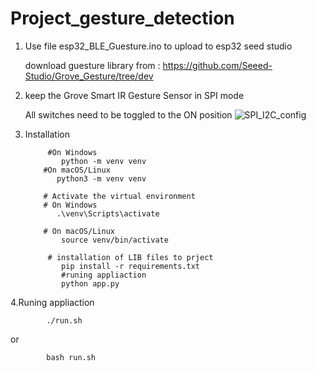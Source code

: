 # Project_gesture_detection
1. Use file esp32_BLE_Guesture.ino to upload to esp32 seed studio
   
     download guesture library from : https://github.com/Seeed-Studio/Grove_Gesture/tree/dev
2. keep the Grove Smart IR Gesture Sensor in SPI mode
   
     All switches need to be toggled to the ON position
    ![SPI_I2C_config](https://github.com/Sumanthverne357/Project_gesture_detection/assets/151477718/140b4a3f-643a-48ae-9f7c-6acb266c5685)

3. Installation

            #On Windows
               python -m venv venv
           #On macOS/Linux
              python3 -m venv venv
         
           # Activate the virtual environment
           # On Windows
              .\venv\Scripts\activate
         
           # On macOS/Linux
               source venv/bin/activate
         
            # installation of LIB files to prject
               pip install -r requirements.txt
               #runing appliaction
               python app.py
4.Runing appliaction

   
            ./run.sh 
            
or 
            
            bash run.sh
